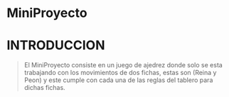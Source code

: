 MiniProyecto
============

INTRODUCCION
============

> El MiniProyecto consiste en un juego de ajedrez donde solo se esta trabajando con los movimientos de  dos fichas, estas son (Reina y Peon) y este cumple con cada una de las reglas del tablero para dichas fichas.
